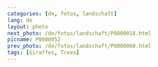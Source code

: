 ```yaml
---
categories: [de, fotos, landschaft]
lang: de
layout: photo
next_photo: /de/fotos/landschaft/P0000018.html
picname: P0000052
prev_photo: /de/fotos/landschaft/P0000060.html
tags: [Giraffes, Trees]
---
```


